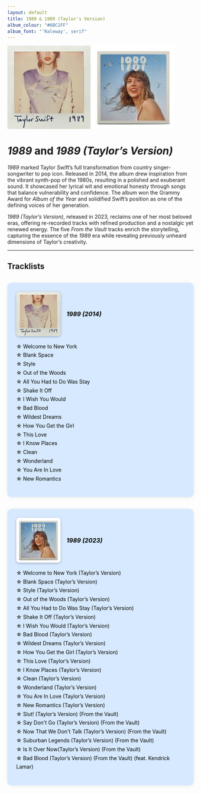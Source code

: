 ```yaml
---
layout: default
title: 1989 & 1989 (Taylor's Version)
album_colour: "#6BC1FF"
album_font: "'Raleway', serif"
---
```


![1989](../assets/images/1989.jpg)
![1989 TV album cover](../assets/images/1989_tv.jpg)

# *1989* and *1989 (Taylor’s Version)*  

*1989* marked Taylor Swift’s full transformation from country singer-songwriter to pop icon. Released in 2014, the album drew inspiration from the vibrant synth-pop of the 1980s, resulting in a polished and exuberant sound. It showcased her lyrical wit and emotional honesty through songs that balance vulnerability and confidence. The album won the Grammy Award for *Album of the Year* and solidified Swift’s position as one of the defining voices of her generation.  

*1989 (Taylor’s Version)*, released in 2023, reclaims one of her most beloved eras, offering re-recorded tracks with refined production and a nostalgic yet renewed energy. The five *From the Vault* tracks enrich the storytelling, capturing the essence of the *1989* era while revealing previously unheard dimensions of Taylor’s creativity.  

---

## Tracklists  

<div class="tracklist-container">

  <div class="tracklist">
    <div class="album-header">
   <img src="../assets/images/1989.jpg" alt="1989 album cover" class="mini-cover">
    <h3><em>1989 (2014)</em></h3>
 </div>
    <ul>
        <li>Welcome to New York</li>
        <li>Blank Space</li>
        <li>Style</li>
        <li>Out of the Woods</li>
        <li>All You Had to Do Was Stay</li>
        <li>Shake It Off</li>
        <li>I Wish You Would</li>
        <li>Bad Blood</li>
        <li>Wildest Dreams</li>
        <li>How You Get the Girl</li>
        <li>This Love</li>
        <li>I Know Places</li>
        <li>Clean</li>
        <li>Wonderland</li>
        <li>You Are In Love</li>
        <li>New Romantics</li>
    </ul>
</div>

<div class="tracklist">
<div class="album-header">
<img src="../assets/images/1989_tv.jpg" alt="1989 album cover" class="mini-cover">
    <h3><em>1989 (2023)</em></h3>
 </div>
    <ul>
        <li>Welcome to New York (Taylor’s Version)</li>
        <li>Blank Space (Taylor’s Version)</li>
        <li>Style (Taylor’s Version)</li>
        <li>Out of the Woods (Taylor’s Version)</li>
        <li>All You Had to Do Was Stay (Taylor’s Version)</li>
        <li>Shake It Off (Taylor’s Version)</li>
        <li>I Wish You Would (Taylor’s Version)</li>
        <li>Bad Blood (Taylor’s Version)</li>
        <li>Wildest Dreams (Taylor’s Version)</li>
        <li>How You Get the Girl (Taylor’s Version)</li>
        <li>This Love (Taylor’s Version)</li>
        <li>I Know Places (Taylor’s Version)</li>
        <li>Clean (Taylor’s Version)</li>
        <li>Wonderland (Taylor’s Version)</li>
        <li>You Are In Love (Taylor’s Version)</li>
        <li>New Romantics (Taylor’s Version)</li>
        <li>Slut! (Taylor’s Version) (From the Vault)</li>
        <li>Say Don't Go (Taylor’s Version) (From the Vault)</li>
        <li>Now That We Don't Talk (Taylor’s Version) (From the Vault)</li>
        <li>Suburban Legends (Taylor’s Version) (From the Vault)</li>
        <li>Is It Over Now(Taylor’s Version) (From the Vault)</li>
        <li>Bad Blood (Taylor’s Version) (From the Vault) (feat. Kendrick Lamar)</li>
    </ul>
</div>
</div>


<style>
  .tracklist-container {
    display: flex;
    justify-content: space-between;
    flex-wrap: wrap;
    gap: 2rem;
    margin-top: 2rem;
  }
  
.tracklist {
  flex: 1;
  min-width: 300px;
  background-color: #d6e9ff;
  padding: 1.5rem;
  border-radius: 12px;
  box-shadow: 0 2px 10px rgba(0,0,0,0.08);
}

 .album-header {
  display: flex;
  align-items: center;
  gap: 1rem;
  margin-bottom: 1rem;
}

.mini-cover {
  width: 120px;
  border-radius: 8px;
  box-shadow: 0 2px 6px rgba(0,0,0,0.25);
}

.tracklist h3 {
  margin: 0;
  color: #000;
  text-align: left;
}

.tracklist ul {
  list-style: none;
  padding-left: 0;
  line-height: 1.7;
  color: #000;
}

  .tracklist li::before {
    content: "☆ ";
    colour: #000;
  }
</style>
